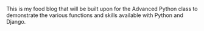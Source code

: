 This is my food blog that will be built upon for the Advanced Python class to demonstrate the various functions
and skills available with Python and Django.